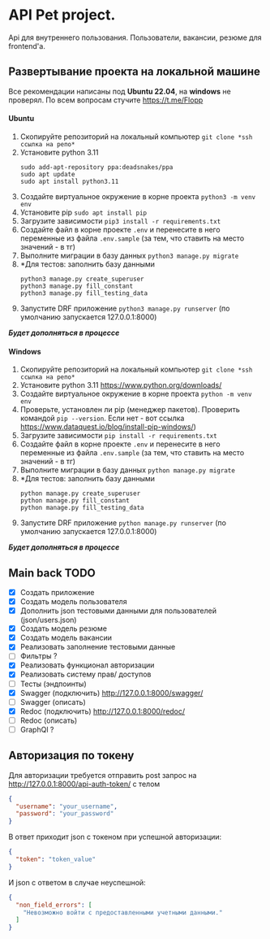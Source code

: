 # API Pet project.
Api для внутреннего пользования. Пользователи, вакансии, резюме для frontend'a. 

## Развертывание проекта на локальной машине
Все рекомендации написаны под **Ubuntu 22.04**, на **windows** не проверял.
По всем вопросам стучите https://t.me/Flopp

#### **Ubuntu**
1) Скопируйте репозиторий на локальный компьютер ```git clone *ssh ссылка на репо*```
2) Установите python 3.11 
    ``` 
    sudo add-apt-repository ppa:deadsnakes/ppa
    sudo apt update
    sudo apt install python3.11
    ```
3) Создайте виртуальное окружение в корне проекта ```python3 -m venv env``` 
4) Установите pip ```sudo apt install pip```
5) Загрузите зависимости ```pip3 install -r requirements.txt```
6) Создайте файл в корне проекте ```.env``` и перенесите в него переменные из файла ```.env.sample``` (за тем, что ставить на место значений - в тг)
7) Выполните миграции в базу данных ```python3 manage.py migrate```
8) *Для тестов: заполнить базу данными 
   ```
   python3 manage.py create_superuser
   python3 manage.py fill_constant
   python3 manage.py fill_testing_data
   ```
9) Запустите DRF приложение ```python3 manage.py runserver``` (по умолчанию запускается 127.0.0.1:8000)


***Будет дополняться в процессе***

#### **Windows**
1) Скопируйте репозиторий на локальный компьютер ```git clone *ssh ссылка на репо*```
2) Установите python 3.11 https://www.python.org/downloads/
3) Создайте виртуальное окружение в корне проекта ```python -m venv env``` 
4) Проверьте, установлен ли pip (менеджер пакетов). Проверить командой ```pip --version```. Если нет - вот ссылка https://www.dataquest.io/blog/install-pip-windows/)
5) Загрузите зависимости ```pip install -r requirements.txt```
6) Создайте файл в корне проекте ```.env``` и перенесите в него переменные из файла ```.env.sample``` (за тем, что ставить на место значений - в тг)
7) Выполните миграции в базу данных ```python manage.py migrate```
8) *Для тестов: заполнить базу данными 
   ```
   python manage.py create_superuser
   python manage.py fill_constant
   python manage.py fill_testing_data
   ```
9) Запустите DRF приложение ```python manage.py runserver``` (по умолчанию запускается 127.0.0.1:8000)

***Будет дополняться в процессе***


## Main back TODO
- [x] Создать приложение
- [x] Создать модель пользователя
- [x] Дополнить json тестовыми данными для пользователей (json/users.json)
- [x] Создать модель резюме
- [x] Создать модель вакансии
- [x] Реализовать заполнение тестовыми данные
- [ ] Фильтры ?
- [x] Реализовать функционал авторизации
- [x] Реализовать систему прав/ доступов
- [ ] Тесты (эндпоинты)
- [x] Swagger (подключить)  http://127.0.0.1:8000/swagger/
- [ ] Swagger (описать)
- [x] Redoc (подключить)  http://127.0.0.1:8000/redoc/
- [ ] Redoc (описать)
- [ ] GraphQl ?

## Авторизация по токену

Для авторизации требуется отправить post запрос на http://127.0.0.1:8000/api-auth-token/ с телом 
```json
{
  "username": "your_username",
  "password": "your_password"
}
```

В ответ приходит json с токеном при успешной авторизации:
```json
{
  "token": "token_value"
}
```
И json с ответом в случае неуспешной:
```json
{
  "non_field_errors": [
    "Невозможно войти с предоставленными учетными данными."
  ]
}
```










[//]: # ()
[//]: # ()
[//]: # ()
[//]: # (## Генератор тестовых данных - GenTestData)

[//]: # ()
[//]: # (Готовит json-файл согласно заданной структуры:)

[//]: # ()
[//]: # (```json)

[//]: # ([)

[//]: # (  {)

[//]: # (    "username": "username",)

[//]: # (    "password": "1111",)

[//]: # (    "first_name": "first_name",)

[//]: # (    "last_name": "last_name",)

[//]: # (    "email": "test@django.local",)

[//]: # (    "birthday_date": "1993-12-11")

[//]: # (  })

[//]: # (])

[//]: # (```)

[//]: # (Для генерации использует предопределенные наборы ников пользователей, мужских и женских имен, фамилий. )

[//]: # (Женские фамилии формируются путем присоединения символа 'a' к фамилии из предопределенного набора.)

[//]: # ()
[//]: # (При инициализации генератора можно задать длину получаемого пользовательского пароля &#40;по умолчанию - 5 символов&#41;.)

[//]: # ()
[//]: # (Во время генерации для получения уникальных значений **username** и **email** используются счетчики. Значение которых )

[//]: # (увеличивается на 1 и добавляется к выбранному случайным образом пользовательскому нику. Адрес электронной почты получается )

[//]: # (из username + "@mail.ru".)

[//]: # ()
[//]: # (Для получения файла следует использовать метод ```generate_json&#40;file_name, count_person, restart&#41;```, где:)

[//]: # (+ **_file_name_** - имя генерируемого json-файла )

[//]: # (+ **_count_person_** - количество json-записей в файле)

[//]: # (+ **_restart_** - признак сброса счетчиков генерации )

[//]: # ()
[//]: # (GenTestData можно использовать для получения нескольких тестовых фалов, с неповторяющимися значениями username. Для этого )

[//]: # (следует установить параметр ```restart = false```. В данном случае генерация будет проходить без сброса счетчиков использования )

[//]: # (значений username.)

[//]: # ()
[//]: # (Пример:)

[//]: # ()
[//]: # (```python)

[//]: # (    # Данный вызов сгенерирует файл users.json)

[//]: # (    # содержащий данные о 100 пользователях )

[//]: # (    # нумерация usernames будет начата с начала)

[//]: # ()
[//]: # (    generator = GenTestData&#40;8&#41;)

[//]: # (    generator.generate_json&#40;"users.json", 100, True&#41;)

[//]: # (```)

[//]: # ()
